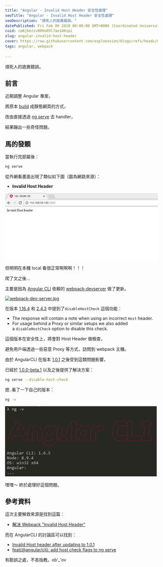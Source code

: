 ```yaml
---
title: "Angular - Invalid Host Header 安全性處理"
seoTitle: "Angular - Invalid Host Header 安全性處理"
seoDescription: "煩死人的詭異錯誤。"
datePublished: Fri Feb 09 2018 00:00:00 GMT+0000 (Coordinated Universal Time)
cuid: cm6jbezzv000o09l7ae180spi
slug: angular-invalid-host-header
cover: https://raw.githubusercontent.com/explooosion/blogs/refs/heads/main/docs/images/2018-02-09_Angular%20-%20Invalid%20Host%20Header%20%E5%AE%89%E5%85%A8%E6%80%A7%E8%99%95%E7%90%86/banner/34676503-61854b14-f463-11e7-8c0b-37399e9cdb5b.jpg
tags: angular, webpack

---
```


煩死人的詭異錯誤。

前言
--

近期調整 Angular 專案，

將原本 [build](https://github.com/angular/angular-cli/wiki/build) 成靜態網頁的方式，

改由直接透過 [ng serve](https://github.com/angular/angular-cli/wiki/serve) 去 handler，

結果蹦出一些奇怪問題。

馬的發顆
----

當執行完部屬後：

```bash
ng serve
```

從外網看畫面出現了類似如下圖（圖為網路來源）：

*   **Invalid Host Header**
    

[![34676503-61854b14-f463-11e7-8c0b-37399e9cdb5b.jpg](https://raw.githubusercontent.com/explooosion/blogs/refs/heads/main/docs/images/2018-02-09_Angular%20-%20Invalid%20Host%20Header%20%E5%AE%89%E5%85%A8%E6%80%A7%E8%99%95%E7%90%86/34676503-61854b14-f463-11e7-8c0b-37399e9cdb5b.jpg)](https://user-images.githubusercontent.com/15818783/34676503-61854b14-f463-11e7-8c0b-37399e9cdb5b.jpg)

但明明在本機 local 看很正常啊啊啊！！！

爬了文之後...

主要是因為 [Angular CLI](https://github.com/angular/angular-cli) 依賴的 [webpack-devserver](https://github.com/webpack/webpack-dev-server) 做了更新。

[![webpack-dev-server.jpg](https://raw.githubusercontent.com/explooosion/blogs/refs/heads/main/docs/images/2018-02-09_Angular%20-%20Invalid%20Host%20Header%20%E5%AE%89%E5%85%A8%E6%80%A7%E8%99%95%E7%90%86/webpack-dev-server.jpg)](https://www.wisdomgeek.com/wp-content/uploads/2017/07/webpack-dev-server.jpg)

在版本 [1.16.4](https://github.com/webpack/webpack-dev-server/releases?after=v2.4.3) 和 [2.4.3](https://github.com/webpack/webpack-dev-server/releases/tag/v2.4.4) 中提到了`disableHostCheck` 這個功能：

*   The response will contain a note when using an incorrect `Host` header.
*   For usage behind a Proxy or similar setups we also added a `disableHostCheck` option to disable this check.

這個版本在安全性上，將會對 Host Header 做檢查，

避免用戶端透過一些惡意 Proxy 等方式，訪問到 webpack 主機。

由於 AngularCLI 在版本 [1.0.1](https://github.com/angular/angular-cli/releases/tag/v1.0.1) 之後受到這類問題影響，

已經於 [1.0.0-beta.1](https://github.com/angular/angular-cli/releases/tag/v1.0.0-beta.1) 以及之後提供了解決方案：

```bash
ng serve --disable-host-check
```

摁..看了一下自己的版本：

```bash
ng -v
```

[![1518117100_56284.png](https://raw.githubusercontent.com/explooosion/blogs/refs/heads/main/docs/images/2018-02-09_Angular%20-%20Invalid%20Host%20Header%20%E5%AE%89%E5%85%A8%E6%80%A7%E8%99%95%E7%90%86/1518117100_56284.png)](https://dotblogsfile.blob.core.windows.net/user/incredible/8edecf87-f737-48a7-9c24-c8cb7d9fe8ba/1518117100_56284.png)

嘿嘿～ 終於處理好這個問題。

參考資料
----

這次主要解救來源是找到這篇：

*   [解决 Webpack "Invalid Host Header"](https://tonghuashuo.github.io/blog/webpack-dev-server-invalid-host-header.html)

而在 AngularCLI 的討論區可以找到：

*   [Invalid Host header after updating to 1.0.1](https://github.com/angular/angular-cli/issues/6070)
*   [feat(@angular/cli): add host check flags to ng serve](https://github.com/angular/angular-cli/issues/6173)

有勘誤之處，不吝指教。ob'\_'ov
